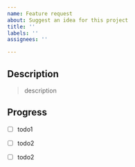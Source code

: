 ```yaml
---
name: Feature request
about: Suggest an idea for this project
title: ''
labels: ''
assignees: ''

---
```


## Description

> description

## Progress

- [ ] todo1

- [ ] todo2

- [ ] todo2

